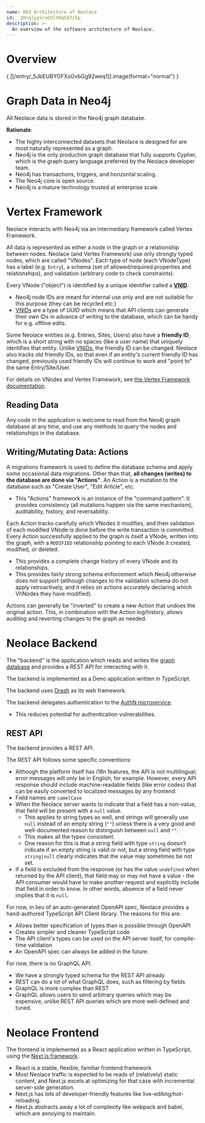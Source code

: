 ```yaml
---
name: 002 Architecture of Neolace
id: _2Hrqlyy5raCUlV0qS47z5p
description: >-
  An overview of the software architecture of Neolace.
---
```

# Overview

{ [[/entry/_5JbEUBYOFXsOvbGg92weq1]].image(format="normal") }

# Graph Data in Neo4j

All Neolace data is stored in the Neo4j graph database.

**Rationale**:

* The highly interconnected datasets that Neolace is designed for are most naturally represented as a graph.
* Neo4j is the only production graph database that fully supports Cypher, which is the graph query language preferred by the Neolace developer team.
* Neo4j has transactions, triggers, and horizontal scaling.
* The Neo4j core is open source.
* Neo4j is a mature technology trusted at enterprise scale.

# Vertex Framework

Neolace interacts with Neo4j via an intermediary framework called Vertex Framework.

All data is represented as either a node in the graph or a relationship between nodes. Neolace (and Vertex Framework) use only strongly typed nodes, which are called "VNodes". Each type of node (each VNodeType) has a label (e.g. `Entry`), a schema (set of allowed/required properties and relationships), and validation (arbitrary code to check constraints).

Every VNode ("object") is identified by a unique identifier called a [**VNID**](/entry/term-VNID).

* Neo4j node IDs are meant for internal use only and are not suitable for this purpose (they can be recycled etc.)
* [VNIDs](/entry/term-VNID) are a type of UUID which means that API clients can generate their own IDs in advance of writing to the database, which can be handy for e.g. offline edits.

Some Neolace entities (e.g. Entries, Sites, Users) also have a **friendly ID**, which is a short string with no spaces (like a user name) that uniquely identifies that entity. Unlike [VNIDs](/entry/term-VNID), the friendly ID can be changed. Neolace also tracks old friendly IDs, so that even if an entity's current friendly ID has changed, previously used friendly IDs will continue to work and "point to" the same Entry/Site/User.

For details on VNodes and Vertex Framework, see [the Vertex Framework documentation](https://github.com/neolace-dev/vertex-framework).

## Reading Data

Any code in the application is welcome to read from the Neo4j graph database at any time, and use any methods to query the nodes and relationships in the database.

## Writing/Mutating Data: Actions

A migrations framework is used to define the database schema and apply some occasional data migrations. Other than that, **all changes (writes) to the database are done via "Actions"**. An Action is a mutation to the database such as "Create User", "Edit Article", etc.

* This "Actions" framework is an instance of the "command pattern". It provides consistency (all mutations happen via the same mechanism), auditability, history, and reversability.

Each Action tracks carefully which VNodes it modifies, and then validation of each modified VNode is done before the write transaction is committed. Every Action successfully applied to the graph is itself a VNode, written into the graph, with a `MODIFIED` relationship pointing to each VNode it created, modified, or deleted.

* This provides a complete change history of every VNode and its relationships.
* This provides fairly strong schema enforcement which Neo4j otherwise does not support (although changes to the validation schema do not apply retroactively, and it relies on actions accurately declaring which VhNodes they have modified).

Actions can generally be "inverted" to create a new Action that undoes the original action. This, in combination with the Action log/history, allows auditing and reverting changes to the graph as needed.


# Neolace Backend

The "backend" is the application which reads and writes the [graph database](./002-graph-data.md) and provides a REST API for interacting with it.

The backend is implemented as a Deno application written in TypeScript.

The backend uses [Drash](https://drash.land/drash/v2.x/getting-started/introduction) as its web framework.

The backend delegates authentication to the [AuthN microservice](https://keratin.tech/).

* This reduces potential for authentication vulnerabilities.

## REST API

The backend provides a REST API.

The REST API follows some specific conventions:

* Although the platform itself has i18n features, the API is not multilingual; error messages will only be in English, for example. However, every API response should include machine-readable fields (like error codes) that can be easily converted to localized messages by any frontend.
* Field names are `camelCase`
* When the Neolace server wants to indicate that a field has a non-value, that field will be present with a `null` value.
  * This applies to string types as well, and strings will generally use `null` instead of an empty string (`""`) unless there is a very good and well-documented reason to distinguish between `null` and `""`.
  * This makes all the types consistent.
  * One reason for this is that a string field with type `string` doesn't indicate if an empty string is valid or not, but a string field with type `string|null` clearly indicates that the value may sometimes be not set.
* If a field is excluded from the response (or has the value `undefined` when returned by the API client), that field may or may not have a value - the API consumer would have to make another request and explicitly include that field in order to know. In other words, absence of a field never implies that it is `null`.

For now, in lieu of an auto-generated OpenAPI spec, Neolace provides a hand-authored TypeScript API Client library. The reasons for this are:

* Allows better specification of types than is possible through OpenAPI
* Creates simpler and cleaner TypeScript code
* The API client's types can be used on the API server itself, for compile-time validation
* An OpenAPI spec can always be added in the future.

For now, there is no GraphQL API.

* We have a strongly typed schema for the REST API already
* REST can do a lot of what GraphQL does, such as filtering by fields
* GraphQL is more complex than REST
* GraphQL allows users to send arbitrary queries which may be expensive, unlike REST API queries which are more well-defined and tuned.

# Neolace Frontend

The frontend is implemented as a React application written in TypeScript, using the [Next.js framework](https://nextjs.org/).

* React is a stable, flexible, familiar frontend framework
* Most Neolace traffic is expected to be reads of (relatively) static content, and Next.js excels at optimizing for that case with incremental server-side generation.
* Next.js has lots of developer-friendly features like live-editing/hot-reloading.
* Next.js abstracts away a lot of complexity like webpack and babel, which are annoying to maintain.
